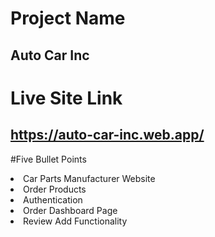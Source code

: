 # Project Name
## Auto Car Inc

# Live Site Link
## https://auto-car-inc.web.app/

#Five Bullet Points

<li>Car Parts Manufacturer Website</li>
<li>Order Products</li>
<li>Authentication</li>
<li>Order Dashboard Page</li>
<li>Review Add Functionality</li>